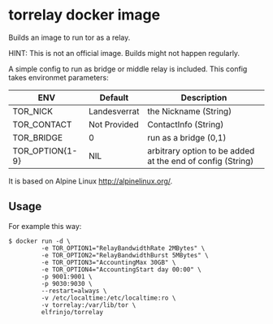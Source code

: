 # torrelay docker image

Builds an image to run tor as a relay.

HINT: This is not an official image. Builds might not happen regularly.

A simple config to run as bridge or middle relay is included. This config takes
environmet parameters:

| ENV             | Default      | Description
|-----------------|--------------|------------------------------------------------------------
| TOR_NICK        | Landesverrat | the Nickname (String)
| TOR_CONTACT     | Not Provided | ContactInfo (String)
| TOR_BRIDGE      | 0            | run as a bridge (0,1)
| TOR_OPTION{1-9} | NIL          | arbitrary option to be added at the end of config (String)

It is based on Alpine Linux http://alpinelinux.org/.

## Usage

For example this way:

```console
$ docker run -d \
         -e TOR_OPTION1="RelayBandwidthRate 2MBytes" \
         -e TOR_OPTION2="RelayBandwidthBurst 5MBytes" \
         -e TOR_OPTION3="AccountingMax 30GB" \
         -e TOR_OPTION4="AccountingStart day 00:00" \
         -p 9001:9001 \
         -p 9030:9030 \
         --restart=always \
         -v /etc/localtime:/etc/localtime:ro \
         -v torrelay:/var/lib/tor \
         elfrinjo/torrelay
```
